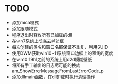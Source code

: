 # TODO

- 添加mica模式
- 添加跟随模式
- 程序退出时释放所有已加载的dll
- 在win7系统上彻底去掉边框
- 每次创建的类名和窗口名都保证不重复，利用GUID
- 使用DWM获取win10~11系统窗口边框上的窄线的宽度
- 在win10 19h1之前的系统上用d2d模糊壁纸
- 将所有手工输出的日志尽可能的换成am_ShowErrorMessageFromLastErrorCode_p
- 添加dllmain函数，在dll卸载时执行清理操作
